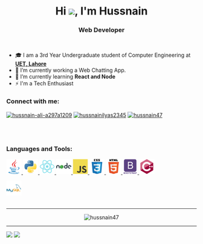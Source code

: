 <h1 align="center">Hi <img src="https://raw.githubusercontent.com/iampavangandhi/iampavangandhi/master/gifs/Hi.gif" width="30px">, I'm Hussnain</h1>
<h3 align="center"> Web Developer</h3> 
<br>

- 🎓 I am a 3rd Year Undergraduate student of Computer Engineering at <a href="https://uet.edu.pk"> <b>UET, Lahore</b> </a>
- 🔭 I’m currently working a Web Chatting App.
- 🌱 I’m currently learning **React and Node**
- ⚡ I'm a Tech Enthusiast

<h3 align="left">Connect with me:</h3>
<p align="left">
<a href="https://linkedin.com/in/hussnain-ali-a297a1209" target="blank"><img align="center" src="https://raw.githubusercontent.com/rahuldkjain/github-profile-readme-generator/master/src/images/icons/Social/linked-in-alt.svg" alt="hussnain-ali-a297a1209" height="30" width="40" /></a>
<a href="https://fb.com/hussnainilyas2345" target="blank"><img align="center" src="https://raw.githubusercontent.com/rahuldkjain/github-profile-readme-generator/master/src/images/icons/Social/facebook.svg" alt="hussnainilyas2345" height="30" width="40" /></a>
<a href="https://www.leetcode.com/hussnain47" target="blank"><img align="center" src="https://raw.githubusercontent.com/rahuldkjain/github-profile-readme-generator/master/src/images/icons/Social/leet-code.svg" alt="hussnain47" height="30" width="40" /></a>
</p>

<br>
<br>

<h3 align="left">Languages and Tools:</h3>
<p align="left"> <a href="https://www.java.com" target="_blank"> 
<img src="https://raw.githubusercontent.com/devicons/devicon/master/icons/java/java-original.svg" alt="java" width="40" height="40"/> </a> <a href="https://www.python.org" target="_blank"> 
<img src="https://raw.githubusercontent.com/devicons/devicon/master/icons/python/python-original.svg" alt="python" width="40" height="40"/> </a> <a href="https://developer.mozilla.org/en-US/docs/Web/JavaScript" target="_blank"> 
<img style="margin: auto;" src="https://raw.githubusercontent.com/sachinverma53121/sachinverma53121/master/icons/react.png" alt=react  height="40"/> 
<img style="margin: auto;" src="https://raw.githubusercontent.com/sachinverma53121/sachinverma53121/master/icons/node.png" alt=nodejs width="40" height="40"/>
<img src="https://raw.githubusercontent.com/devicons/devicon/master/icons/javascript/javascript-original.svg" alt="javascript" width="40" height="40"/> </a> <a href="https://www.w3schools.com/css/" target="_blank"> <img src="https://raw.githubusercontent.com/devicons/devicon/master/icons/css3/css3-original-wordmark.svg" alt="css3" width="40" height="40"/> </a> <a href="https://www.w3.org/html/" target="_blank"> <img src="https://raw.githubusercontent.com/devicons/devicon/master/icons/html5/html5-original-wordmark.svg" alt="html5" width="40" height="40"/> </a> <a href="https://getbootstrap.com" target="_blank"> 
<img src="https://raw.githubusercontent.com/devicons/devicon/master/icons/bootstrap/bootstrap-plain-wordmark.svg" alt="bootstrap" width="40" height="40"/> </a>  <a href="https://www.w3schools.com/cpp/" target="_blank"> 
<img src="https://raw.githubusercontent.com/devicons/devicon/master/icons/cplusplus/cplusplus-original.svg" alt="cplusplus" width="40" height="40"/> </a> </p> <a href="https://www.mysql.com/" target="_blank"> 
<img src="https://raw.githubusercontent.com/devicons/devicon/master/icons/mysql/mysql-original-wordmark.svg" alt="mysql" width="40" height="40"/> </a>

<br>

<br>
<hr>
<p align="center">
    <img class="darkMode" src="https://github-readme-stats.vercel.app/api?username=hussnain47&show_icons=true&locale=en&theme=midnight-purple&hide_border=true" alt="hussnain47"/>
    <hr>
    <img class="darkMode" height="180em" src="https://github-readme-streak-stats.herokuapp.com/?user=hussnain47&theme=dark&hide_border=true&ring=30d158&fire=30d158&currStreakLabel=30d158&background=0d1117&stroke=00000000&count_private=true&include_all_commits=true" />
    <img class="darkMode"  src="https://activity-graph.herokuapp.com/graph?username=hussnain47&count_private=true&hide_border=true&bg_color=0d1117&custom_title=Contributions&line=34c75950&point=34c759&theme=github" />
</p>
